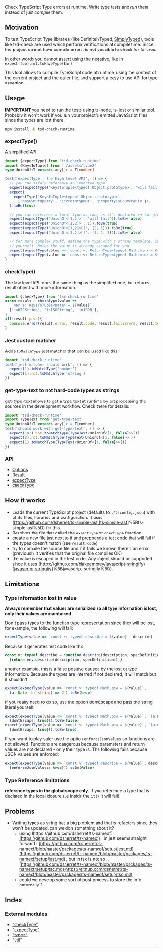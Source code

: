 
Check TypeScript Type errors at runtime. Write type tests and _run_ them instead of just _compile_ them.

Motivation
----------

To test TypeScript Type libraries (like DefinitelyTyped, [SimplyTyped](https://github.com/andnp/SimplyTyped)), tools like tsd-check are used which perform verifications at compile time. Since the project cannot have compile errors, is not possible to check for failures.

In other words you cannot assert using the negative, like in `expect(foo).not.toHaveType(Bar)`

This tool allows to compile TypeScript code at runtime, using the context of the current project and the caller file, and support a easy to use API for type assertion.

Usage
-----

**IMPORTANT** you need to run the tests using ts-node, ts-jest or similar tool. Probably it won't work if you run your project's emitted JavaScript files since the types are lost there.

```sh
npm install -D tsd-check-runtime
```

### expectType()

A simplified API.

```ts
import {expectType} from 'tsd-check-runtime'
import {KeysToTuple} from './assets/type2'
type UnionOf<T extends any[]> = T[number]

test('expectType - the high level API', () => {
  // you can safely reference an imported type:
  expect(expectType('KeysToTuple<typeof Object.prototype>', 'will fail')).toBe(false)
  expect(
    expectType('KeysToTuple<typeof Object.prototype>', 
      ['hasOwnProperty', 'isPrototypeOf', 'propertyIsEnumerable']),
  ).toBe(true)

  // you can reference a local type as long as it's declared in the global scope of the file, like UnionOf:
  expect(expectType('UnionOf<[1,2]>', 'will fail')).toBe(false)
  expect(expectType('UnionOf<[1,2]>', 1)).toBe(true)
  expect(expectType('UnionOf<[1,2]>[]', [2, 1])).toBe(true)
  expect(expectType('UnionOf<[1,2]>[]', [1, 2, 3])).toBe(false)

  // for more complex stuff, define the type with a string template. in this case you will need to supply the test code
  // yourself. Note: the value is already escaped for you
  expect(expectType(value => `const v: ReturnType<typeof Math.min> = ${value}`, 'invalid')).toBe(false)
  expect(expectType(value => `const v: ReturnType<typeof Math.min> = ${value}`, Math.PI)).toBe(true)
}

```

### checkType()

The low level API. does the same thing as the simplified one, but returns result object with more information.

```ts
import {checkType} from 'tsd-check-runtime'
const result = checkType(value => `
    var a: KeysToTuple<Date> = ${value}`,
  ['toUTCString', 'toISOString', 'toJSON'],
)
if(!result.pass){
  console.error(result.error, result.code, result.failErrors, result.testCode);
}
```

### Jest custom matcher

Adds `toMatchType` jest matcher that can be used like this:

```ts
import 'tsd-check-runtime'
test('jest matcher should work', () => {
  expect(1).toMatchType('number')
  expect(1).not.toMatchType('string')
})
```

### get-type-text to not hard-code types as strings

[get-type-text](get-type-text) allows to get a type text at runtime by preprocessing the sources in the development workflow. Check there for details:

```ts
import 'tsd-check-runtime'
import TypeText from 'get-type-text'
type UnionOf<T extends any[]> = T[number]
test('should work with get-type-text', () => {
  expect('a').not.toMatchType(TypeText<UnionOf<[1, false]>>())
  expect(2).not.toMatchType(TypeText<UnionOf<[1, false]>>())
  expect(1).toMatchType(TypeText<UnionOf<[1, false]>>())
})
```

### API

*   [Options](api/interfaces/_types_.options.md)
*   [Result](api/interfaces/_types_.result.md)
*   [expectType](api/modules/_expecttype_.md)
*   [checkType](api/modules/_checktype_.md)

How it works
------------

*   Loads the current TypeScript project (defaults to `./tsconfig.json`) with all its files, libraries and configuration. It uses ([https://github.com/dsherret/ts-simple-ast)\[ts-simple-ast\]](https://github.com/dsherret/ts-simple-ast)%5Bts-simple-ast%5D) for this.
*   Resolves the file that called the `expectType` or `checkType` function
*   create a new file just next to it and preppends a test code that will fail if the types doesn't match (see `result.code`)
*   try to compile the source file and if it fails we known there's an error. (previously it verifies that the original file compiles OK)
*   the value is escaped in the test code. Any object should be supported since it uses ([https://github.com/blakeembrey/javascript-stringify)\[javascript-stringify\]](https://github.com/blakeembrey/javascript-stringify)%5Bjavascript-stringify%5D).

Limitations
-----------

### Type information lost in value

**Always remember that values are serialized so all type information is lost, only their values are maintained**

Don't pass types to the function type representation since they will be lost, for example, the following will fail:

```ts
expectType(value => `const v: typeof describe = ${value}`, describe)
```

Because it generates test code like this:

```ts
const v: typeof describe = function describe(description, specDefinitions) 
  {return env.describe(description, specDefinitions);} 
```

another example, this is a false positive caused by the lost ot type information. Because the types are inferred if not declared, it will match but it shouldn't:

```ts
expect(expectType(value => `const v: typeof Math.pow = ${value}`, 
  (a: Date, b: string) => 2)).toBe(true)
```

If you really need to do so, use the option dontEscape and pass the string literal yourself:

```ts
expect(expectType(value => `const v: typeof Math.pow = ${value}`, `(a:Date, b:string)=>1`, 
  {dontEscape: true})).toBe(false)
expect(expectType(value => `const v: typeof Math.pow = ${value}`, `(a:number, b:number)=>1`, 
  {dontEscape: true})).toBe(true)
```

If you want to play safer use the option `enforceJsonValues` so functions are not allowed. Functions are dangerous because parameters and return values are not declared - only their type is. The following fails because JSON values are enforced:

```ts
expect(expectType(value => `const v: typeof describe = ${value}`, describe, 
  {enforceJsonValues: true})).toBe(false)
```

### Type Reference limitations

**reference types in the global scope only**. If you reference a type that is declared in the local closure (i.e inside the `it()` it will fail)

Problems
--------

*   Writing types as string has a big problem and that is refactors since they won't be updated. can we don something about it?
    *   using [https://github.com/dsherret/ts-nameof](https://github.com/dsherret/ts-nameof) . in jest seems straight forward : [https://github.com/dsherret/ts-nameof/blob/master/packages/ts-nameof/setup/jest.md](https://github.com/dsherret/ts-nameof/blob/master/packages/ts-nameof/setup/jest.md) , but in tsx is not so .. [https://github.com/dsherret/ts-nameof/blob/master/packages/ts-nameof/setup/tsc.md](https://github.com/dsherret/ts-nameof/blob/master/packages/ts-nameof/setup/tsc.md)
    *   could we develop some sort of post process to store the info externally ?

## Index

### External modules

* ["checkType"](modules/_checktype_.md)
* ["expectType"](modules/_expecttype_.md)
* ["types"](modules/_types_.md)
* ["util"](modules/_util_.md)

---

